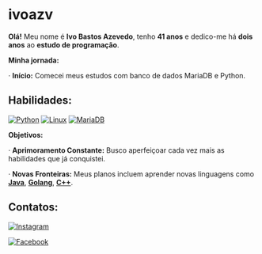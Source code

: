 # ivoazv
**Olá!** Meu nome é **Ivo Bastos Azevedo**, tenho **41 anos** e dedico-me há **dois anos** ao **estudo de programação**.

**Minha jornada:**

· **Início:** Comecei meus estudos com banco de dados MariaDB e Python.

## Habilidades:
[![Python](https://img.shields.io/badge/python-3670A0?style=for-the-badge&logo=python&logoColor=ffdd54)](https://pt.wikipedia.org/wiki/Python)	[![Linux](https://img.shields.io/badge/Linux-000?style=for-the-badge&logo=linux&logoColor=FCC624)](https://pt.wikipedia.org/wiki/Linux)	[![MariaDB](https://img.shields.io/badge/MariaDB-003545?style=for-the-badge&logo=mariadb&logoColor=white)](https://pt.wikipedia.org/wiki/MariaDB)

**Objetivos:**

· **Aprimoramento Constante:** Busco aperfeiçoar cada vez mais as habilidades que já conquistei.

· **Novas Fronteiras:** Meus planos incluem aprender novas linguagens como [**Java**](https://pt.wikipedia.org/wiki/Java_(linguagem_de_programa%C3%A7%C3%A3o)), [**Golang**](https://pt.wikipedia.org/wiki/Go_(linguagem_de_programa%C3%A7%C3%A3o)), [**C++**](https://pt.wikipedia.org/wiki/C%2B%2B).

## Contatos:
[![Instagram](https://img.shields.io/badge/-Instagram-%23E4405F?style=for-the-badge&logo=instagram&logoColor=white)](https://www.instagram.com/ivoazv82/)

[![Facebook](https://img.shields.io/badge/Facebook-1877F2?style=for-the-badge&logo=facebook&logoColor=white)](https://www.facebook.com/ivo.azevedo.104/)


